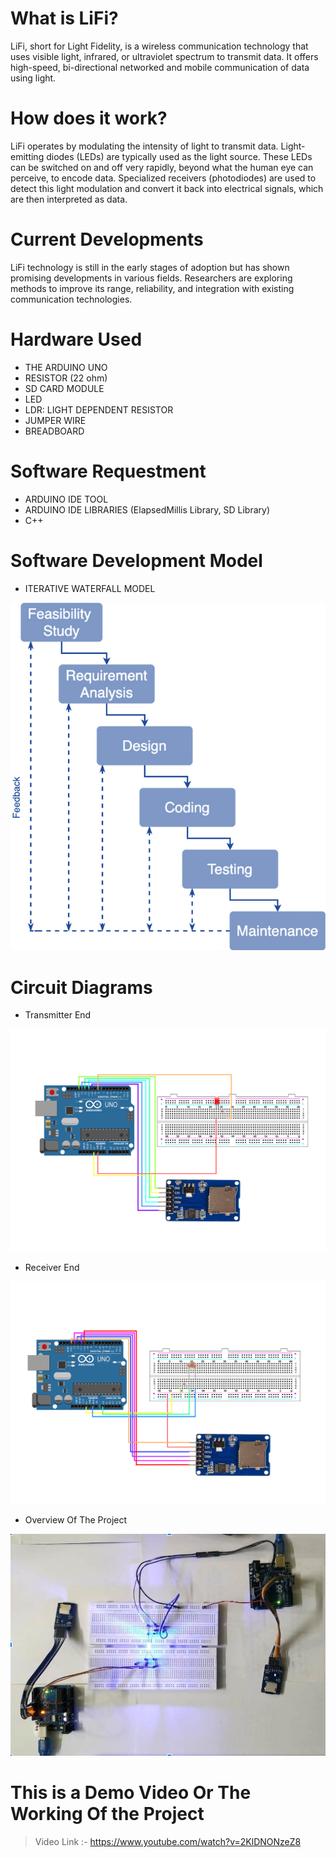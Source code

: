 # What is LiFi?
LiFi, short for Light Fidelity, is a wireless communication technology that uses visible light, infrared, or ultraviolet spectrum to transmit data. It offers high-speed, bi-directional networked and mobile communication of data using light.

# How does it work?
LiFi operates by modulating the intensity of light to transmit data. Light-emitting diodes (LEDs) are typically used as the light source. These LEDs can be switched on and off very rapidly, beyond what the human eye can perceive, to encode data. Specialized receivers (photodiodes) are used to detect this light modulation and convert it back into electrical signals, which are then interpreted as data.

# Current Developments
LiFi technology is still in the early stages of adoption but has shown promising developments in various fields. Researchers are exploring methods to improve its range, reliability, and integration with existing communication technologies.

# Hardware Used
   - THE ARDUINO UNO
   - RESISTOR (22 ohm)
   - SD CARD MODULE
   - LED
   - LDR: LIGHT DEPENDENT RESISTOR
   - JUMPER WIRE
   - BREADBOARD

# Software Requestment
   - ARDUINO IDE TOOL
   - ARDUINO IDE LIBRARIES (ElapsedMillis Library, SD Library)
   - C++

# Software Development Model
   - ITERATIVE WATERFALL MODEL

![ITERATIVE WATERFALL MODEL](<Media/ITERATIVE WATERFALL MODEL.png>)

# Circuit Diagrams

- Transmitter End

![Transmitter](Media/Project-Transmitter.png)

- Receiver End

![Receiver](<Media/Project-Receiver end.png>)

- Overview Of The Project

![OverView](Media/OverView.png)

# This is a Demo Video Or The Working Of the Project

> Video Link :- https://www.youtube.com/watch?v=2KlDNONzeZ8


